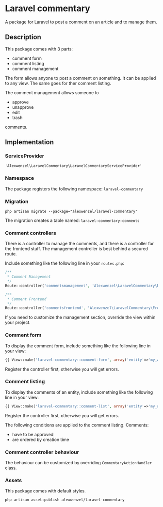 # Laravel commentary

A package for Laravel to post a comment on an article and to manage them.

## Description

This package comes with 3 parts:

* comment form
* comment listing
* comment management

The form allows anyone to post a comment on something. It can be applied to any view. The same goes for ther comment listing. 

The comment management allows someone to

* approve
* unapprove
* edit
* trash

comments.

## Implementation

### ServiceProvider

``'Alexwenzel\LaravelCommentary\LaravelCommentaryServiceProvider'``

### Namespace

The package registers the following namespace: ``laravel-commentary``

### Migration

````
php artisan migrate --package="alexwenzel/laravel-commentary"
````

The migration creates a table named: ``laravel-commentary-comments``

### Comment controllers

There is a controller to manage the comments, and there is a controller for the frontend stuff. The management controller is best behind a secured route.

Include something like the following line in your ``routes.php``:

````php
/**
 * Comment Management
 */
Route::controller('commentsmanagement', 'Alexwenzel\LaravelCommentary\ManagementController');

/**
 * Comment Frontend
 */
Route::controller('commentsfrontend', 'Alexwenzel\LaravelCommentary\FrontendController');
````

If you need to customize the management section, override the view within your project.

### Comment form

To display the comment form, include something like the following line in your view:

````php
{{ View::make('laravel-commentary::comment-form', array('entity'=>'my_article_id')) }}
````

Register the controller first, otherwise you will get errors.

### Comment listing

To display the comments of an entity, include something like the following line in your view:

````php
{{ View::make('laravel-commentary::comment-list', array('entity'=>'my_article_id')) }}
````

Register the controller first, otherwise you will get errors.

The following conditions are applied to the comment listing. Comments:

* have to be approved
* are ordered by creation time

### Comment controller behaviour

The behaviour can be customized by overriding ``CommentaryActionHandler`` class.

### Assets

This package comes with default styles.

````
php artisan asset:publish alexwenzel/laravel-commentary
````